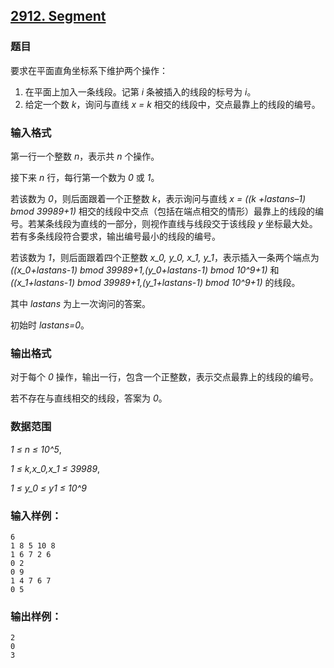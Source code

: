 ## [2912. Segment](https://www.acwing.com/problem/content/2915/)

### 题目

要求在平面直角坐标系下维护两个操作：

1. 在平面上加入一条线段。记第 *i* 条被插入的线段的标号为 *i*。
2. 给定一个数 *k*，询问与直线 *x = k* 相交的线段中，交点最靠上的线段的编号。

### 输入格式

第一行一个整数 *n*，表示共 *n* 个操作。

接下来 *n* 行，每行第一个数为 *0* 或 *1*。

若该数为 *0*，则后面跟着一个正整数 *k*，表示询问与直线 *x = ((k +lastans–1) bmod 39989+1)* 相交的线段中交点（包括在端点相交的情形）最靠上的线段的编号。若某条线段为直线的一部分，则视作直线与线段交于该线段 *y* 坐标最大处。若有多条线段符合要求，输出编号最小的线段的编号。

若该数为 *1*，则后面跟着四个正整数 *x_0, y_0, x_1, y_1*，表示插入一条两个端点为 *((x_0+lastans-1) bmod 39989+1,(y_0+lastans-1) bmod 10^9+1)* 和 *((x_1+lastans-1) bmod 39989+1,(y_1+lastans-1) bmod 10^9+1)* 的线段。

其中 *lastans* 为上一次询问的答案。

初始时 *lastans=0*。

### 输出格式

对于每个 *0* 操作，输出一行，包含一个正整数，表示交点最靠上的线段的编号。

若不存在与直线相交的线段，答案为 *0*。

### 数据范围

*1 ≤ n ≤ 10^5*,

*1 ≤ k,x_0,x_1 ≤ 39989*,

*1 ≤ y_0 ≤ y1 ≤ 10^9*

### 输入样例：

```
6
1 8 5 10 8
1 6 7 2 6
0 2
0 9
1 4 7 6 7
0 5
```

### 输出样例：

```
2
0
3
```
